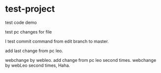 # test-project
test code demo

test pc changes for file

I test commit command from edit branch to master.

add last change from pc leo.

webchange by webleo.
add change from pc leo second times.
webchange by webLeo second times, Haha.
